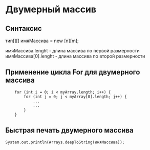 # Двумерный массив

## Синтаксис
тип[][]  имяМассива = new [n][m]; 

имяМассива.lenght - длина массива по первой размерности
имяМассива[0].lenght - длина массива по второй размерности

## Применение цикла For для двумерного массива 

        for (int i = 0; i < myArray.length; i++) {
            for (int j = 0; j < myArray[0].length; j++) {
                ...
                ...
            }
        }

## Быстрая печать двумерного массива

    System.out.println(Arrays.deepToString(имяМассива)); 
